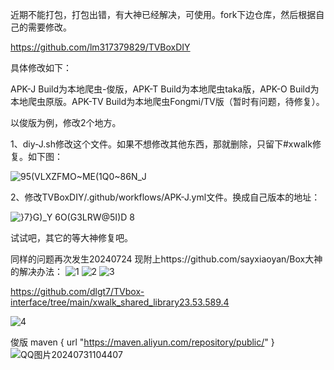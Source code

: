 近期不能打包，打包出错，有大神已经解决，可使用。fork下边仓库，然后根据自己的需要修改。

https://github.com/lm317379829/TVBoxDIY

具体修改如下：

APK-J Build为本地爬虫-俊版，APK-T Build为本地爬虫taka版，APK-O Build为本地爬虫原版。APK-TV Build为本地爬虫Fongmi/TV版（暂时有问题，待修复）。

以俊版为例，修改2个地方。

1、diy-J.sh修改这个文件。如果不想修改其他东西，那就删除，只留下#xwalk修复。如下图：

![95(VLXZFMO~ME(1Q0~86N_J](https://user-images.githubusercontent.com/102397160/189464788-ad5f1c76-11bb-498a-ab32-afda1dec4427.png)

2、修改TVBoxDIY/.github/workflows/APK-J.yml文件。换成自己版本的地址：

![}7}G)_Y 6O(G3LRW@5I)D 8](https://user-images.githubusercontent.com/102397160/189464832-37b40992-61fb-4d56-b669-55f887234139.png)

试试吧，其它的等大神修复吧。

同样的问题再次发生20240724 现附上https://github.com/sayxiaoyan/Box大神的解决办法：
![1](https://github.com/user-attachments/assets/3f063799-0bad-44ce-9d14-e1b0dcca48be)
![2](https://github.com/user-attachments/assets/0180c6a0-8a68-467e-8cb3-aedbaf49cef3)
![3](https://github.com/user-attachments/assets/09385bfa-ae23-4f5d-ab48-5753c1c03286)

https://github.com/dlgt7/TVbox-interface/tree/main/xwalk_shared_library23.53.589.4

![4](https://github.com/user-attachments/assets/8c1f5836-a861-4aae-9dd6-2fc22e297b90)


俊版
       maven { url "https://maven.aliyun.com/repository/public/" }
![QQ图片20240731104407](https://github.com/user-attachments/assets/2b2fd8a9-d99b-4142-84da-6f3eb8d1a094)

